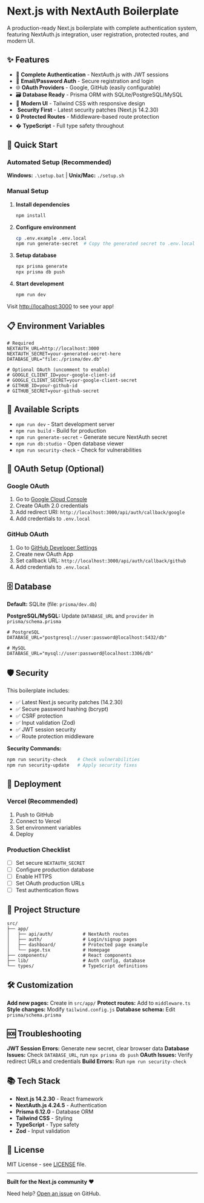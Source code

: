 # Next.js with NextAuth Boilerplate

A production-ready Next.js boilerplate with complete authentication system, featuring NextAuth.js integration, user registration, protected routes, and modern UI.

## ✨ Features

- 🔐 **Complete Authentication** - NextAuth.js with JWT sessions
- 📧 **Email/Password Auth** - Secure registration and login
- 🌐 **OAuth Providers** - Google, GitHub (easily configurable)
- 🗃️ **Database Ready** - Prisma ORM with SQLite/PostgreSQL/MySQL
- 🎨 **Modern UI** - Tailwind CSS with responsive design
- ️ **Security First** - Latest security patches (Next.js 14.2.30)
- 🔒 **Protected Routes** - Middleware-based route protection
- � **TypeScript** - Full type safety throughout

## 🚀 Quick Start

### Automated Setup (Recommended)

**Windows:** `.\setup.bat` | **Unix/Mac:** `./setup.sh`

### Manual Setup

1. **Install dependencies**
   ```bash
   npm install
   ```

2. **Configure environment**
   ```bash
   cp .env.example .env.local
   npm run generate-secret  # Copy the generated secret to .env.local
   ```

3. **Setup database**
   ```bash
   npx prisma generate
   npx prisma db push
   ```

4. **Start development**
   ```bash
   npm run dev
   ```

Visit [http://localhost:3000](http://localhost:3000) to see your app!

## 📋 Environment Variables

```env
# Required
NEXTAUTH_URL=http://localhost:3000
NEXTAUTH_SECRET=your-generated-secret-here
DATABASE_URL="file:./prisma/dev.db"

# Optional OAuth (uncomment to enable)
# GOOGLE_CLIENT_ID=your-google-client-id
# GOOGLE_CLIENT_SECRET=your-google-client-secret
# GITHUB_ID=your-github-id  
# GITHUB_SECRET=your-github-secret
```

## 🔧 Available Scripts

- `npm run dev` - Start development server
- `npm run build` - Build for production
- `npm run generate-secret` - Generate secure NextAuth secret
- `npm run db:studio` - Open database viewer
- `npm run security-check` - Check for vulnerabilities

## 🔐 OAuth Setup (Optional)

### Google OAuth
1. Go to [Google Cloud Console](https://console.cloud.google.com/)
2. Create OAuth 2.0 credentials  
3. Add redirect URI: `http://localhost:3000/api/auth/callback/google`
4. Add credentials to `.env.local`

### GitHub OAuth  
1. Go to [GitHub Developer Settings](https://github.com/settings/developers)
2. Create new OAuth App
3. Set callback URL: `http://localhost:3000/api/auth/callback/github`
4. Add credentials to `.env.local`

## 🗄️ Database

**Default:** SQLite (file: `prisma/dev.db`)

**PostgreSQL/MySQL:** Update `DATABASE_URL` and `provider` in `prisma/schema.prisma`

```env
# PostgreSQL
DATABASE_URL="postgresql://user:password@localhost:5432/db"

# MySQL  
DATABASE_URL="mysql://user:password@localhost:3306/db"
```

## 🛡️ Security

This boilerplate includes:
- ✅ Latest Next.js security patches (14.2.30)
- ✅ Secure password hashing (bcrypt)
- ✅ CSRF protection
- ✅ Input validation (Zod)
- ✅ JWT session security
- ✅ Route protection middleware

**Security Commands:**
```bash
npm run security-check    # Check vulnerabilities
npm run security-update   # Apply security fixes
```

## 🚀 Deployment

### Vercel (Recommended)
1. Push to GitHub
2. Connect to Vercel
3. Set environment variables
4. Deploy

### Production Checklist
- [ ] Set secure `NEXTAUTH_SECRET`
- [ ] Configure production database
- [ ] Enable HTTPS
- [ ] Set OAuth production URLs
- [ ] Test authentication flows

## 📁 Project Structure

```
src/
├── app/
│   ├── api/auth/           # NextAuth routes
│   ├── auth/               # Login/signup pages
│   ├── dashboard/          # Protected page example
│   └── page.tsx            # Homepage
├── components/             # React components  
├── lib/                    # Auth config, database
└── types/                  # TypeScript definitions
```

## 🛠️ Customization

**Add new pages:** Create in `src/app/`
**Protect routes:** Add to `middleware.ts`
**Style changes:** Modify `tailwind.config.js`
**Database schema:** Edit `prisma/schema.prisma`

## 🆘 Troubleshooting

**JWT Session Errors:** Generate new secret, clear browser data
**Database Issues:** Check `DATABASE_URL`, run `npx prisma db push`
**OAuth Issues:** Verify redirect URLs and credentials
**Build Errors:** Run `npm run security-check`

## 📚 Tech Stack

- **Next.js 14.2.30** - React framework
- **NextAuth.js 4.24.5** - Authentication
- **Prisma 6.12.0** - Database ORM
- **Tailwind CSS** - Styling
- **TypeScript** - Type safety
- **Zod** - Input validation

## 📄 License

MIT License - see [LICENSE](LICENSE) file.

---

**Built for the Next.js community** ❤️

Need help? [Open an issue](https://github.com/your-repo/issues) on GitHub.
